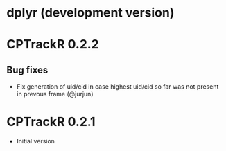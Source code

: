 # dplyr (development version)

# CPTrackR 0.2.2

## Bug fixes

* Fix generation of uid/cid in case highest uid/cid so far was not present in prevous frame (@jurjun)

# CPTrackR 0.2.1

* Initial version
